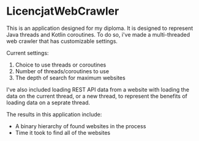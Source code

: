 # LicencjatWebCrawler

This is an application designed for my diploma. It is designed to represent Java threads and Kotlin coroutines. To do so, i've made a multi-threaded web crawler that has customizable settings.

Current settings:
1. Choice to use threads or coroutines
2. Number of threads/coroutines to use
3. The depth of search for maximum websites

I've also included loading REST API data from a website with loading the data on the current thread, or a new thread, to represent the benefits of loading data on a seprate thread.

The results in this application include:
- A binary hierarchy of found websites in the process
- Time it took to find all of the websites
